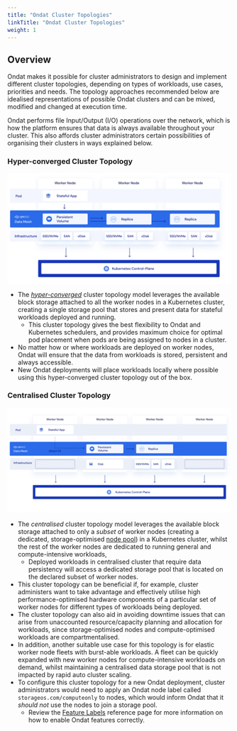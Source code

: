 ```yaml
---
title: "Ondat Cluster Topologies"
linkTitle: "Ondat Cluster Topologies"
weight: 1
---
```

## Overview

Ondat makes it possible for cluster administrators to design and implement different cluster topologies, depending on types of workloads, use cases, priorities and needs. The topology approaches recommended below are idealised representations of possible Ondat clusters and can be mixed, modified and changed at execution time.

Ondat performs file Input/Output (I/O) operations over the network, which is how the platform ensures that data is always available throughout your cluster. This also affords cluster administrators certain possibilities of organising their clusters in ways explained below.

### Hyper-converged Cluster Topology

![Hyper-converged Cluster Topology](/images/docs/concepts/hyperconverged.png)

- The [*hyper-converged*](https://en.wikipedia.org/wiki/Hyper-converged_infrastructure) cluster topology model leverages the available block storage attached to all the worker nodes in a Kubernetes cluster, creating a single storage pool that stores and present data for stateful workloads deployed and running.
  - This cluster topology gives the best flexibility to Ondat and Kubernetes schedulers, and provides maximum choice for optimal pod placement when pods are being assigned to nodes in a cluster.
- No matter how or where workloads are deployed on worker nodes, Ondat will ensure that the data from workloads is stored, persistent and always accessible.
- New Ondat deployments will place workloads locally where possible using this hyper-converged cluster topology out of the box.

### Centralised Cluster Topology

![Centralised Cluster Topology](/images/docs/concepts/centralised.png)

- The *centralised* cluster topology model leverages the available block storage attached to only a *subset* of worker nodes (creating a dedicated, storage-optimised [node pool](https://cloud.google.com/kubernetes-engine/docs/concepts/node-pools)) in a Kubernetes cluster, whilst the rest of the worker nodes are dedicated to running general and compute-intensive workloads,
  - Deployed workloads in centralised cluster that require data persistency will access a dedicated storage pool that is located on the declared subset of worker nodes.
- This cluster topology can be beneficial if, for example, cluster administers want to take advantage and effectively utilise high performance-optimised hardware components of a particular set of worker nodes for different types of workloads being deployed.
- The cluster topology can also aid in avoiding downtime issues that can arise from unaccounted resource/capacity planning and allocation for workloads, since storage-optimised nodes and compute-optimised workloads are compartmentalised.
- In addition, another suitable use case for this topology is for elastic worker node fleets with burst-able workloads. A fleet can be quickly expanded with new worker nodes for compute-intensive workloads on demand, whilst maintaining a centralised data storage pool that is not impacted by rapid auto cluster scaling.
- To configure this cluster topology for a new Ondat deployment, cluster administrators would need to apply an Ondat node label called `storageos.com/computeonly` to nodes, which would inform Ondat that it *should not* use the nodes to join a storage pool.
  - Review the [Feature Labels](https://docs.ondat.io/docs/reference/labels/) reference page for more information on how to enable Ondat features correctly.
